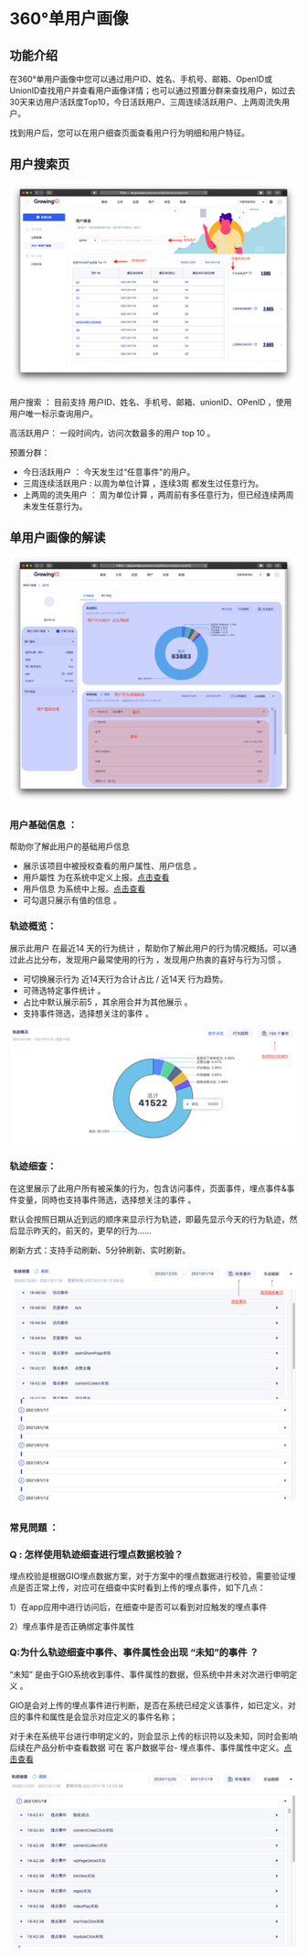 # 360°单用户画像

## 功能介绍

在360°单用户画像中您可以通过用户ID、姓名、手机号、邮箱、OpenID或UnionID查找用户并查看用户画像详情；也可以通过预置分群来查找用户，如过去30天来访用户活跃度Top10，今日活跃用户、三周连续活跃用户、上两周流失用户。

找到用户后，您可以在用户细查页面查看用户行为明细和用户特征。

## 用户搜索页

![](../../../.gitbook/assets/ying-mu-jie-tu-20210119-shang-wu-10.34.54%20%281%29.png)

用户搜索 ： 目前支持 用户ID、姓名、手机号、邮箱、unionID、OPenID ，使用用户唯一标示查询用户。

高活跃用户： 一段时间内，访问次数最多的用户 top 10 。

预置分群：

* 今日活跃用户 ： 今天发生过“任意事件"的用户。
* 三周连续活跃用户 :  以周为单位计算 ，连续3周 都发生过任意行为。
* 上两周的流失用户 ： 周为单位计算 ，两周前有多任意行为，但已经连续两周未发生任意行为。

## 单用户画像的解读

![](../../../.gitbook/assets/ying-mu-jie-tu-20210119-shang-wu-11.02.54.png)

### 用户基础信息 ：

帮助你了解此用户的基础用戶信息

* 展示该项目中被授权查看的用户属性、用户信息 。
* 用戶屬性  为在系统中定义上报。[点击查看](../../customer-data-platform/data-center/customer-model-management/customer-property/)
* 用戶信息 为系统中上报。[点击查看](../../customer-data-platform/data-center/customer-model-management/customer-identification.md)
* 可勾選只展示有值的信息 。

### 轨迹概览：

展示此用户 在最近14 天的行为统计 ，帮助你了解此用户的行为情况概括。可以通过此占比分布，发现用户最常使用的行为 ，发现用户热衷的喜好与行为习惯 。

* 可切换展示行为 近14天行为合计占比 /  近14天 行为趋势。
* 可筛选特定事件统计 。
* 占比中默认展示前5 ，其余用合并为其他展示 。
* 支持事件筛选，选择想关注的事件 。

![](../../../.gitbook/assets/ying-mu-jie-tu-20210119-shang-wu-11.20.59.png)

### 轨迹细查：

在这里展示了此用户所有被采集的行为，包含访问事件，页面事件，埋点事件&事件变量，同時也支持事件筛选，选择想关注的事件 。

默认会按照日期从近到远的顺序来显示行为轨迹，即最先显示今天的行为轨迹，然后显示昨天的，前天的，更早的行为……

刷新方式：支持手动刷新、5分钟刷新、实时刷新。

![](../../../.gitbook/assets/ying-mu-jie-tu-20210119-xia-wu-12.26.20.png)

### 常見問題 ：

### **Q :** 怎样使用轨迹细查进行埋点数据校验？

埋点校验是根据GIO埋点数据方案，对于方案中的埋点数据进行校验，需要验证埋点是否正常上传，对应可在细查中实时看到上传的埋点事件，如下几点：

1）在app应用中进行访问后，在细查中是否可以看到对应触发的埋点事件

2）埋点事件是否正确绑定事件属性

### Q:为什么轨迹细查中事件、事件属性会出现  “未知”的事件 ？

“未知” 是由于GIO系统收到事件、事件属性的数据，但系统中并未对次进行申明定义 。

GIO是会对上传的埋点事件进行判断，是否在系统已经定义该事件，如已定义，对应的事件和属性是会显示对应定义的事件名称；

对于未在系统平台进行申明定义的，则会显示上传的标识符以及未知，同时会影响后续在产品分析中查看数据 可在 客户数据平台- 埋点事件、事件属性中定义。[点击查看](../../customer-data-platform/data-center/event-management/manual.md#chuang-jian-shi-jian)

![](../../../.gitbook/assets/ying-mu-jie-tu-20210119-xia-wu-12.23.55.png)

